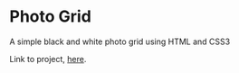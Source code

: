 # Photo Grid 

A simple black and white photo grid using HTML and CSS3

Link to project, [here](https://daviddadev.github.io/photogrid-html-css/).
